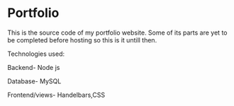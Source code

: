 # Portfolio

This is the source code of my portfolio website. Some of its parts are yet to be completed before hosting so this is it untill then.

Technologies used:

Backend-
Node js

Database-
MySQL

Frontend/views-
Handelbars,CSS
